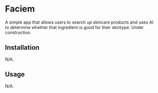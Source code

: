 # Faciem
A simple app that allows users to search up skincare products and uses AI to determine whether that ingredient is good for their skintype. Under construction.

## Installation
N/A.

## Usage
N/A.
